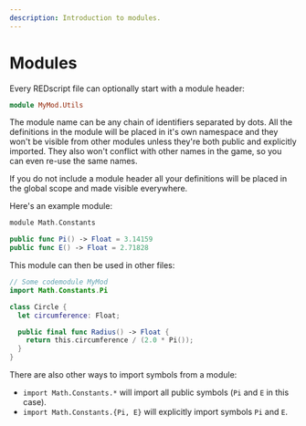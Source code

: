 ```yaml
---
description: Introduction to modules.
---
```


# Modules

Every REDscript file can optionally start with a module header:

```haskell
module MyMod.Utils
```

The module name can be any chain of identifiers separated by dots. All the definitions in the module will be placed in it's own namespace and they won't be visible from other modules unless they're both public and explicitly imported. They also won't conflict with other names in the game, so you can even re-use the same names.

If you do not include a module header all your definitions will be placed in the global scope and made visible everywhere.

Here's an example module:

```swift
module Math.Constants

public func Pi() -> Float = 3.14159
public func E() -> Float = 2.71828
```

This module can then be used in other files:

```swift
// Some codemodule MyMod
import Math.Constants.Pi

class Circle {
  let circumference: Float;

  public final func Radius() -> Float {
    return this.circumference / (2.0 * Pi());
  }
}
```

There are also other ways to import symbols from a module:

* `import Math.Constants.*` will import all public symbols (`Pi` and `E` in this case).
* `import Math.Constants.{Pi, E}` will explicitly import symbols `Pi` and `E`.
